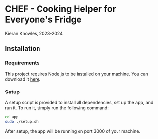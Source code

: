 # CHEF - Cooking Helper for Everyone's Fridge

Kieran Knowles, 2023-2024

## Installation

### Requirements
This project requires Node.js to be installed on your machine. You can download it [here](https://nodejs.org/en/download/).

### Setup
A setup script is provided to install all dependencies, set up the app, and run it. To run it, simply run the following command:
```bash
cd app
sudo ./setup.sh
```

After setup, the app will be running on port 3000 of your machine.
